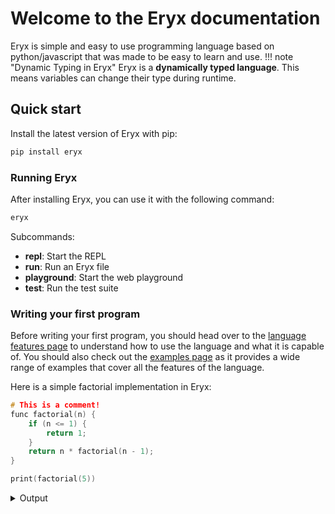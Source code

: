 # Welcome to the Eryx documentation

Eryx is simple and easy to use programming language based on python/javascript that was made to be easy to learn and use.
!!! note "Dynamic Typing in Eryx"
    Eryx is a **dynamically typed language**. This means variables can change their type during runtime.

## Quick start

Install the latest version of Eryx with pip:

```sh
pip install eryx
```

### Running Eryx

After installing Eryx, you can use it with the following command:

```sh
eryx
```

Subcommands:

- **repl**: Start the REPL
- **run**: Run an Eryx file
- **playground**: Start the web playground
- **test**: Run the test suite

### Writing your first program

Before writing your first program, you should head over to the [language features page](/language-features) to understand how to use the language and what it is capable of.
You should also check out the [examples page](/examples) as it provides a wide range of examples that cover all the features of the language.

Here is a simple factorial implementation in Eryx:
```C title="factorial.eryx" linenums="1"
# This is a comment!
func factorial(n) {
    if (n <= 1) {
        return 1;
    }
    return n * factorial(n - 1);
}

print(factorial(5))
```
<details>
<summary>Output</summary>
```C linenums="1"
120
```
</details>